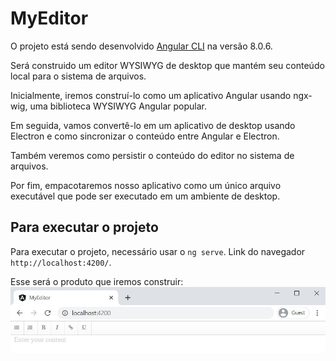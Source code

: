 # MyEditor

O projeto está sendo desenvolvido [Angular CLI](https://github.com/angular/angular-cli) na versão 8.0.6.

Será construido um editor WYSIWYG de desktop que mantém seu conteúdo local para o sistema de arquivos.

Inicialmente, iremos construí-lo como um aplicativo Angular usando ngx-wig, uma biblioteca WYSIWYG Angular popular. 

Em seguida, vamos convertê-lo em um aplicativo de desktop usando Electron e como sincronizar o conteúdo entre Angular e Electron. 

Também veremos como persistir o conteúdo do editor no sistema de arquivos. 

Por fim, empacotaremos nosso aplicativo como um único arquivo executável que pode ser executado em um ambiente de desktop.

## Para executar o projeto

Para executar o projeto, necessário usar o `ng serve`. Link do navegador `http://localhost:4200/`.

Esse será o produto que iremos construir:
<img src="https://github.com/Lftho/my-editor/blob/master/src/assets/my-editor.jpeg" alt="my-editor">

